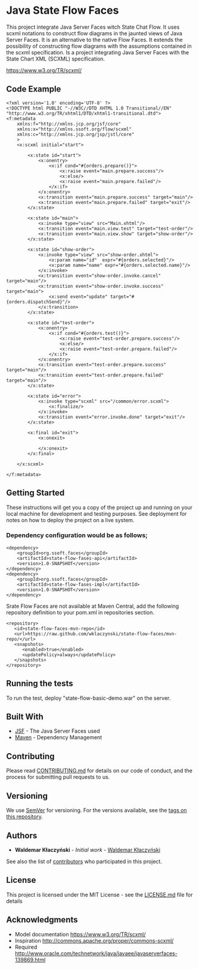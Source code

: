 # Java State Flow Faces
This project integrate Java Server Faces witch State Chat Flow. It uses scxml notations to construct flow diagrams in the jaunted views of Java Server Faces. It is an alternative to the native Flow Faces. It extends the possibility of constructing flow diagrams with the assumptions contained in the scxml specification. Is a project integrating Java Server Faces with the State Chart XML (SCXML) specification.

https://www.w3.org/TR/scxml/

## Code Example
```
<?xml version='1.0' encoding='UTF-8' ?>
<!DOCTYPE html PUBLIC "-//W3C//DTD XHTML 1.0 Transitional//EN" "http://www.w3.org/TR/xhtml1/DTD/xhtml1-transitional.dtd">
<f:metadata
    xmlns:f="http://xmlns.jcp.org/jsf/core"
    xmlns:x="http://xmlns.ssoft.org/flow/scxml"
    xmlns:c="http://xmlns.jcp.org/jsp/jstl/core"
    >
    <x:scxml initial="start">

        <x:state id="start">
            <x:onentry>
                <x:if cond="#{orders.prepare()}">
                    <x:raise event="main.prepare.success"/>
                    <x:else/>
                    <x:raise event="main.prepare.failed"/>
                </x:if>
            </x:onentry>
            <x:transition event="main.prepare.success" target="main"/>
            <x:transition event="main.prepare.failed" target="exit"/>
        </x:state>

        <x:state id="main">
            <x:invoke type="view" src="Main.xhtml"/>
            <x:transition event="main.view.test" target="test-order"/>
            <x:transition event="main.view.show" target="show-order"/>
        </x:state> 

        <x:state id="show-order"> 
            <x:invoke type="view" src="show-order.xhtml">
                <x:param name="id"  expr="#{orders.selected}"/>
                <x:param name="name" expr="#{orders.selected.name}"/>
            </x:invoke>
            <x:transition event="show-order.invoke.cancel" target="main"/>
            <x:transition event="show-order.invoke.success" target="main">
                <x:send event="update" target="#{orders.dispatchSend}"/>
            </x:transition>
        </x:state>      

        <x:state id="test-order">
            <x:onentry>
                <x:if cond="#{orders.test()}">
                    <x:raise event="test-order.prepare.success"/>
                    <x:else/>
                    <x:raise event="test-order.prepare.failed"/>
                </x:if>
            </x:onentry>
            <x:transition event="test-order.prepare.success" target="main"/>
            <x:transition event="test-order.prepare.failed" target="main"/>
        </x:state>

        <x:state id="error"> 
            <x:invoke type="scxml" src="/common/error.scxml">
                <x:finalize/>
            </x:invoke>
            <x:transition event="error.invoke.done" target="exit"/>
        </x:state>      

        <x:final id="exit">
            <x:onexit>

            </x:onexit>
        </x:final>

    </x:scxml>    

</f:metadata>
```
## Getting Started

These instructions will get you a copy of the project up and running on your local machine for development and testing purposes. See deployment for notes on how to deploy the project on a live system.

### Dependency configuration would be as follows;
```
<dependency>
    <groupId>org.ssoft.faces</groupId>
    <artifactId>state-flow-fases-api</artifactId>
    <version>1.0-SNAPSHOT</version>
</dependency>
<dependency>
    <groupId>org.ssoft.faces</groupId>
    <artifactId>state-flow-fases-impl</artifactId>
    <version>1.0-SNAPSHOT</version>
</dependency>
```

Srate Flow Faces are not available at Maven Central,  add the following repository definition to your pom.xml in repositories section.
```
<repository>
   <id>state-flow-faces-mvn-repo</id>
   <url>https://raw.github.com/wklaczynski/state-flow-faces/mvn-repo/</url>
   <snapshots>
      <enabled>true</enabled>
      <updatePolicy>always</updatePolicy>
   </snapshots>
</repository>
```
## Running the tests

To run the test, deploy "state-flow-basic-demo.war" on the server.

## Built With

* [JSF](http://www.oracle.com/technetwork/java/javaee/javaserverfaces-139869.html) - The Java Server Faces used 
* [Maven](https://maven.apache.org/) - Dependency Management

## Contributing
Please read [CONTRIBUTING.md](CONTRIBUTING.md) for details on our code of conduct, and the process for submitting pull requests to us.

## Versioning

We use [SemVer](http://semver.org/) for versioning. For the versions available, see the [tags on this repository](https://github.com/wklaczynski/state-flow-faces/tags). 


## Authors

* **Waldemar Kłaczyński** - *Initial work* - [Waldemar Kłaczyński](https://github.com/wklaczynski)

See also the list of [contributors](https://github.com/wklaczynski/state-flow-faces/contributors) who participated in this project.

## License

This project is licensed under the MIT License - see the [LICENSE.md](LICENSE.md) file for details

## Acknowledgments

* Model documentation https://www.w3.org/TR/scxml/
* Inspiration http://commons.apache.org/proper/commons-scxml/
* Required http://www.oracle.com/technetwork/java/javaee/javaserverfaces-139869.html


